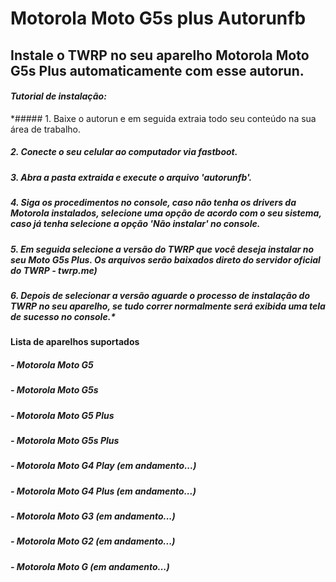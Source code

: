 # Motorola Moto G5s plus Autorunfb

## Instale o TWRP no seu aparelho Motorola Moto G5s Plus automaticamente com esse autorun.

#### **_Tutorial de instalação:_**

*##### 1. Baixe o autorun e em seguida extraia todo seu conteúdo na sua área de trabalho.

##### 2. Conecte o seu celular ao computador via fastboot.

##### 3. Abra a pasta extraida e execute o arquivo 'autorunfb'.

##### 4. Siga os procedimentos no console, caso não tenha os drivers da Motorola instalados, selecione uma opção de acordo com o seu sistema, caso já tenha selecione a opção 'Não instalar' no console.

##### 5. Em seguida selecione a versão do TWRP que você deseja instalar no seu Moto G5s Plus. Os arquivos serão baixados direto do servidor oficial do TWRP - twrp.me)

##### 6. Depois de selecionar a versão aguarde o processo de instalação do TWRP no seu aparelho, se tudo correr normalmente será exibida uma tela de sucesso no console.*


#### Lista de aparelhos suportados
#####  - Motorola Moto G5 
#####  - Motorola Moto G5s
#####  - Motorola Moto G5 Plus
#####  - Motorola Moto G5s Plus
#####    - Motorola Moto G4 Play (em andamento...)
#####    - Motorola Moto G4 Plus (em andamento...)
#####    - Motorola Moto G3 (em andamento...)
#####    - Motorola Moto G2 (em andamento...)
#####    - Motorola Moto G (em andamento...)
